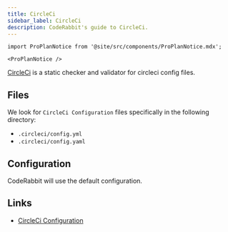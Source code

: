 ```yaml
---
title: CircleCi
sidebar_label: CircleCi
description: CodeRabbit's guide to CircleCi.
---
```


```mdx-code-block
import ProPlanNotice from '@site/src/components/ProPlanNotice.mdx';

<ProPlanNotice />
```

[CircleCi](https://circleci.com/) is a static checker and validator for circleci config files.

## Files

We look for `CircleCi Configuration` files specifically in the following directory:

- `.circleci/config.yml`
- `.circleci/config.yaml`

## Configuration

CodeRabbit will use the default configuration.

## Links

- [CircleCi Configuration](https://circleci.com/docs/configuration-reference/)

